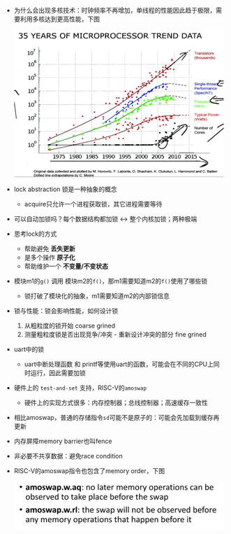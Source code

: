 
- 为什么会出现多核技术：时钟频率不再增加，单线程的性能因此趋于极限，需要利用多核达到更高性能，下图
  
  ![](microprocessor_trend.png)

- lock abstraction 锁是一种抽象的概念
  - acquire只允许一个进程获取锁，其它进程需要等待

- 可以自动加锁吗？每个数据结构都加锁 <-> 整个内核加锁；两种极端

- 思考lock的方式
  - 帮助避免 **丢失更新**
  - 是多个操作 **原子化**
  - 帮助维护一个 **不变量/不变状态**

- 模块m1的`g()` 调用 模块m2的`f()`，那m1需要知道m2的`f()`使用了哪些锁
  - 锁打破了模块化的抽象，m1需要知道m2的内部锁信息

- 锁与性能：锁会影响性能，如何设计锁
  1. 从粗粒度的锁开始 coarse grined
  2. 测量粗粒度锁是否出现竞争/冲突 - 重新设计冲突的部分 fine grined

- uart中的锁
  - uart中断处理函数 和 printf等使用uart的函数，可能会在不同的CPU上同时运行，因此需要加锁

- 硬件上的 `test-and-set` 支持，RISC-V的`amoswap`
  - 硬件上的实现方式很多：内存控制器；总线控制器；高速缓存一致性

- 相比amoswap，普通的存储指令`sd`可能不是原子的：可能会先加载到缓存再更新

- 内存屏障memory barrier也叫fence

- 非必要不共享数据：避免race condition

- RISC-V的amoswap指令也包含了memory order，下图
  
  ![](riscv_amoswap_memorder.png)